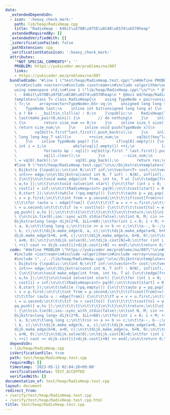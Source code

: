 ```yaml
---
data:
  _extendedDependsOn:
  - icon: ':heavy_check_mark:'
    path: lib/heap/RadixHeap.cpp
    title: "RadixHeap - 64bit\u578B\u975E\u8CA0\u6574\u6570heap"
  _extendedRequiredBy: []
  _extendedVerifiedWith: []
  _isVerificationFailed: false
  _pathExtension: cpp
  _verificationStatusIcon: ':heavy_check_mark:'
  attributes:
    '*NOT_SPECIAL_COMMENTS*': ''
    PROBLEM: https://yukicoder.me/problems/no/807
    links:
    - https://yukicoder.me/problems/no/807
  bundledCode: "#line 1 \"test/heap/RadixHeap.test.cpp\"\n#define PROBLEM \"https://yukicoder.me/problems/no/807\"\
    \n\n#include <vector>\n#include <iostream>\n#include <algorithm>\n#include <array>\n\
    using namespace std;\n#line 1 \"lib/heap/RadixHeap.cpp\"\n/*\n * @title RadixHeap\
    \ - 64bit\u578B\u975E\u8CA0\u6574\u6570heap\n * @docs md/heap/RadixHeap.md\n */\n\
    template<class T> class RadixHeap{\n    using TypeNode = pair<unsigned long long,\
    \ T>;\n    array<vector<TypeNode>,65> vq;\n    unsigned long long size_num;\n\
    \    TypeNode last;\n    inline int bit(unsigned long long a) {\n        return\
    \ a ? 64 - __builtin_clzll(a) : 0;\n    }\npublic:\n    RadixHeap(T mini) : size_num(0),\
    \ last(make_pair(0,mini)) {\n        // do nothing\n    }\n    inline bool empty()\
    \ {\n        return size_num == 0;\n    }\n    inline size_t size(){\n       \
    \ return size_num;\n    }\n    inline void push(TypeNode x){\n        ++size_num;\n\
    \        vq[bit(x.first^last.first)].push_back(x);\n    }\n    inline void emplace(unsigned\
    \ long long key,T val){\n        ++size_num;\n        vq[bit(key^last.first)].emplace_back(key,val);\n\
    \    }\n    inline TypeNode pop() {\n        if(vq[0].empty()) {\n           \
    \ int i = 1;\n            while(vq[i].empty()) ++i;\n            last = *min_element(vq[i].begin(),vq[i].end());\n\
    \            for(auto &p : vq[i]) vq[bit(p.first ^ last.first)].push_back(p);\n\
    \            vq[i].clear();\n        }\n        --size_num;\n        auto res\
    \ = vq[0].back();\n        vq[0].pop_back();\n        return res;\n    }\n};\n\
    #line 9 \"test/heap/RadixHeap.test.cpp\"\n\n//Dijkstra\ntemplate<class T> class\
    \ Dijkstra {\npublic:\n\tint N;\n\tT inf;\n\tvector<T> cost;\n\tvector<vector<pair<T,\
    \ int>>> edge;\n\n\tDijkstra(const int N, T inf) : N(N), inf(inf), cost(N), edge(N)\
    \ {\n\t}\n\n\tvoid make_edge(int from, int to, T w) {\n\t\tedge[from].push_back({\
    \ w,to });\n\t}\n\n\tvoid solve(int start) {\n\t\tfor (int i = 0; i < N; ++i)\
    \ cost[i] = inf;\n\n\t\tRadixHeap<int> pq(0);\n\t\tcost[start] = 0;\n\t\tpq.push({\
    \ 0,start });\n\n\t\twhile (!pq.empty()) {\n\t\t\tauto p = pq.pop();\n\t\t\tT\
    \ v = p.first;\n\t\t\tint from = p.second;\n\t\t\tif(cost[from]<v) continue;\n\
    \t\t\tfor (auto u : edge[from]) {\n\t\t\t\tT w = v + u.first;\n\t\t\t\tint to\
    \ = u.second;\n\t\t\t\tif (w < cost[to]) {\n\t\t\t\t\tcost[to] = w;\n\t\t\t\t\t\
    pq.push({ w,to });\n\t\t\t\t}\n\t\t\t}\n\t\t}\n\t\treturn;\n\t}\n};\n\nint main()\
    \ {\n\tcin.tie(0);ios::sync_with_stdio(false);\n\tint N, M; cin >> N >> M;\n\t\
    Dijkstra<long long> dijk(2*N, 1LL<<60);\n\tfor(int i = 0; i < M; ++i){\n\t\tint\
    \ a, b;\n\t\tlong long c;\n\t\tcin >> a >> b >> c;\n\t\ta--, b--;\n\t\tdijk.make_edge(a,\
    \ b, c);\n\t\tdijk.make_edge(b, a, c);\n\t\tdijk.make_edge(a+N, b+N, c);\n\t\t\
    dijk.make_edge(b+N, a+N, c);\n\t\tdijk.make_edge(a, b+N, 0);\n\t\tdijk.make_edge(b,\
    \ a+N, 0);\n\t}\n\tdijk.solve(0);\n\tdijk.cost[N]=0;\n\tfor (int i = 0; i < N;\
    \ ++i) cout << dijk.cost[i]+dijk.cost[i+N] << endl;\n\n\treturn 0;\n}\n"
  code: "#define PROBLEM \"https://yukicoder.me/problems/no/807\"\n\n#include <vector>\n\
    #include <iostream>\n#include <algorithm>\n#include <array>\nusing namespace std;\n\
    #include \"../../lib/heap/RadixHeap.cpp\"\n\n//Dijkstra\ntemplate<class T> class\
    \ Dijkstra {\npublic:\n\tint N;\n\tT inf;\n\tvector<T> cost;\n\tvector<vector<pair<T,\
    \ int>>> edge;\n\n\tDijkstra(const int N, T inf) : N(N), inf(inf), cost(N), edge(N)\
    \ {\n\t}\n\n\tvoid make_edge(int from, int to, T w) {\n\t\tedge[from].push_back({\
    \ w,to });\n\t}\n\n\tvoid solve(int start) {\n\t\tfor (int i = 0; i < N; ++i)\
    \ cost[i] = inf;\n\n\t\tRadixHeap<int> pq(0);\n\t\tcost[start] = 0;\n\t\tpq.push({\
    \ 0,start });\n\n\t\twhile (!pq.empty()) {\n\t\t\tauto p = pq.pop();\n\t\t\tT\
    \ v = p.first;\n\t\t\tint from = p.second;\n\t\t\tif(cost[from]<v) continue;\n\
    \t\t\tfor (auto u : edge[from]) {\n\t\t\t\tT w = v + u.first;\n\t\t\t\tint to\
    \ = u.second;\n\t\t\t\tif (w < cost[to]) {\n\t\t\t\t\tcost[to] = w;\n\t\t\t\t\t\
    pq.push({ w,to });\n\t\t\t\t}\n\t\t\t}\n\t\t}\n\t\treturn;\n\t}\n};\n\nint main()\
    \ {\n\tcin.tie(0);ios::sync_with_stdio(false);\n\tint N, M; cin >> N >> M;\n\t\
    Dijkstra<long long> dijk(2*N, 1LL<<60);\n\tfor(int i = 0; i < M; ++i){\n\t\tint\
    \ a, b;\n\t\tlong long c;\n\t\tcin >> a >> b >> c;\n\t\ta--, b--;\n\t\tdijk.make_edge(a,\
    \ b, c);\n\t\tdijk.make_edge(b, a, c);\n\t\tdijk.make_edge(a+N, b+N, c);\n\t\t\
    dijk.make_edge(b+N, a+N, c);\n\t\tdijk.make_edge(a, b+N, 0);\n\t\tdijk.make_edge(b,\
    \ a+N, 0);\n\t}\n\tdijk.solve(0);\n\tdijk.cost[N]=0;\n\tfor (int i = 0; i < N;\
    \ ++i) cout << dijk.cost[i]+dijk.cost[i+N] << endl;\n\n\treturn 0;\n}\n"
  dependsOn:
  - lib/heap/RadixHeap.cpp
  isVerificationFile: true
  path: test/heap/RadixHeap.test.cpp
  requiredBy: []
  timestamp: '2023-05-12 02:04:26+09:00'
  verificationStatus: TEST_ACCEPTED
  verifiedWith: []
documentation_of: test/heap/RadixHeap.test.cpp
layout: document
redirect_from:
- /verify/test/heap/RadixHeap.test.cpp
- /verify/test/heap/RadixHeap.test.cpp.html
title: test/heap/RadixHeap.test.cpp
---
```

